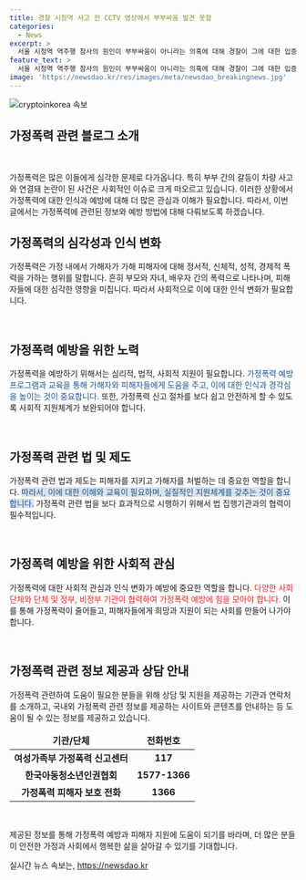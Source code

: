 ```yaml
---
title: 경찰 시청역 사고 전 CCTV 영상에서 부부싸움 발견 못함
categories:
  - News
excerpt: >
  서울 시청역 역주행 참사의 원인이 부부싸움이 아니라는 의혹에 대해 경찰이 그에 대한 입증이 없다고 밝혔다. CCTV 영상에서 부부의 다툼 장면을 확인할 수 없었으며, 차모 씨의 입원으로 조사가 방문 형식으로 이어지고 있다. 차씨는 사고 당시 브레이크를 밟았다고 주장했고, 경찰은 후속 조사를 위해 차씨와 변호인과 협의할 예정이다.
feature_text: >
  서울 시청역 역주행 참사의 원인이 부부싸움이 아니라는 의혹에 대해 경찰이 그에 대한 입증이 없다고 밝혔다. CCTV 영상에서 부부의 다툼 장면을 확인할 수 없었으며, 차모 씨의 입원으로 조사가 방문 형식으로 이어지고 있다. 차씨는 사고 당시 브레이크를 밟았다고 주장했고, 경찰은 후속 조사를 위해 차씨와 변호인과 협의할 예정이다.
image: 'https://newsdao.kr/res/images/meta/newsdao_breakingnews.jpg'
---
```


<p><img src="https://newsdao.kr/res/images/meta/newsdao_breakingnews.jpg" alt="cryptoinkorea 속보" /></p>

<h2 data-ke-size="size26">가정폭력 관련 블로그 소개</h2>

<p data-ke-size="size16">&nbsp;</p>

<p>가정폭력은 많은 이들에게 심각한 문제로 다가옵니다. 특히 부부 간의 갈등이 차량 사고와 연결돼 논란이 된 사건은 사회적인 이슈로 크게 떠오르고 있습니다. 이러한 상황에서 가정폭력에 대한 인식과 예방에 대해 더 많은 관심과 이해가 필요합니다. 따라서, 이번 글에서는 가정폭력에 관련된 정보와 예방 방법에 대해 다뤄보도록 하겠습니다.</p>

<h2 data-ke-size="size26">가정폭력의 심각성과 인식 변화</h2>

<p>가정폭력은 가정 내에서 가해자가 가해 피해자에 대해 정서적, 신체적, 성적, 경제적 폭력을 가하는 행위를 말합니다. 흔히 부모와 자녀, 배우자 간의 폭력으로 나타나며, 피해자들에 대한 심각한 영향을 미칩니다. 따라서 사회적으로 이에 대한 인식 변화가 필요합니다.</p>

<p data-ke-size="size16">&nbsp;</p>

<h2 data-ke-size="size26">가정폭력 예방을 위한 노력</h2>

<p>가정폭력을 예방하기 위해서는 심리적, 법적, 사회적 지원이 필요합니다. <span style="color: #1a5490;">가정폭력 예방 프로그램과 교육을 통해 가해자와 피해자들에게 도움을 주고, 이에 대한 인식과 경각심을 높이는 것이 중요합니다.</span> 또한, 가정폭력 신고 절차를 보다 쉽고 안전하게 할 수 있도록 사회적 지원체계가 보완되어야 합니다.</p>

<p data-ke-size="size16">&nbsp;</p>

<h2 data-ke-size="size26">가정폭력 관련 법 및 제도</h2>

<p>가정폭력 관련 법과 제도는 피해자를 지키고 가해자를 처벌하는 데 중요한 역할을 합니다. <span style="background-color: #21538527; color: #1a5490;">따라서, 이에 대한 이해와 교육이 필요하며, 실질적인 지원체계를 갖추는 것이 중요합니다.</span> 가정폭력 관련 법을 보다 효과적으로 시행하기 위해서 법 집행기관과의 협력이 필수적입니다.</p>

<p data-ke-size="size16">&nbsp;</p>

<h2 data-ke-size="size26">가정폭력 예방을 위한 사회적 관심</h2>

<p>가정폭력에 대한 사회적 관심과 인식 변화가 예방에 중요한 역할을 합니다. <span style="color: #ee2323;">다양한 사회 단체와 단체 및 정부, 비정부 기관이 협력하여 가정폭력 예방에 힘을 모아야 합니다.</span> 이를 통해 가정폭력이 줄어들고, 피해자들에게 희망과 지원이 되는 사회를 만들어 나가야 합니다.</p>

<p data-ke-size="size16">&nbsp;</p>

<h2 data-ke-size="size26">가정폭력 관련 정보 제공과 상담 안내</h2>

<p>가정폭력 관련하여 도움이 필요한 분들을 위해 상담 및 지원을 제공하는 기관과 연락처를 소개하고, 국내외 가정폭력 관련 정보를 제공하는 사이트와 콘텐츠를 안내하는 등 도움이 될 수 있는 정보를 제공하고 있습니다.</p>

<table>
<thead>
<tr>
<td style="text-align: center; height: 17px;"><b>기관/단체</b></td>
<td style="text-align: center; height: 17px;"><b>전화번호</b></td>
</tr>
</thead>
<tbody>
<tr>
<td style="text-align: center; height: 17px;"><b>여성가족부 가정폭력 신고센터</b></td>
<td style="text-align: center; height: 17px;"><b>117</b></td>
</tr>
<tr>
<td style="text-align: center; height: 17px;"><b>한국아동청소년인권협회</b></td>
<td style="text-align: center; height: 17px;"><b>1577-1366</b></td>
</tr>
<tr>
<td style="text-align: center; height: 17px;"><b>가정폭력 피해자 보호 전화</b></td>
<td style="text-align: center; height: 17px;"><b>1366</b></td>
</tr>
</tbody>
</table>

<p data-ke-size="size16">&nbsp;</p>

<p>제공된 정보를 통해 가정폭력 예방과 피해자 지원에 도움이 되기를 바라며, 더 많은 분들이 안전한 가정과 사회에서 행복한 삶을 살아갈 수 있기를 기대합니다.</p>
실시간 뉴스 속보는, <a href="https://newsdao.kr" rel="dofollow">https://newsdao.kr</a>



